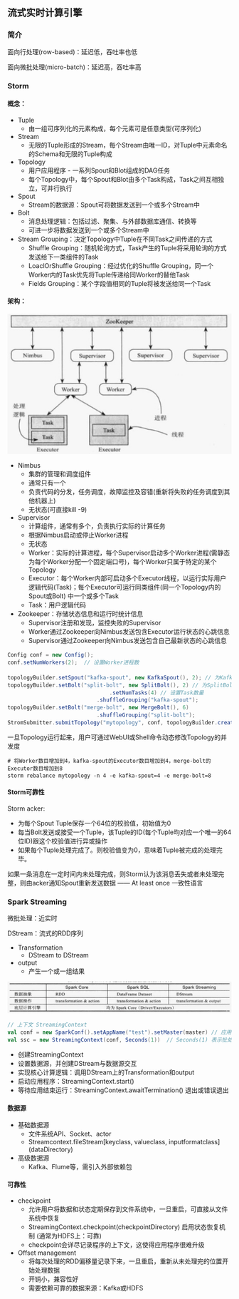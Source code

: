 ## 流式实时计算引擎

### 简介

面向行处理(row-based)：延迟低，吞吐率也低

面向微批处理(micro-batch)：延迟高，吞吐率高



### Storm

#### 概念：

- Tuple
  - 由一组可序列化的元素构成，每个元素可是任意类型(可序列化)
- Stream
  - 无限的Tuple形成的Stream，每个Stream由唯一ID，对Tuple中元素命名的Schema和无限的Tuple构成
- Topology
  - 用户应用程序 - 一系列Spout和Blot组成的DAG任务
  - 每个Topology中，每个Spout和Blot由多个Task构成，Task之间互相独立，可并行执行
- Spout
  - Stream的数据源：Spout可将数据发送到一个或多个Stream中
- Bolt
  - 消息处理逻辑：包括过滤、聚集、与外部数据库通信、转换等
  - 可进一步将数据发送到一个或多个Stream中
- Stream Grouping：决定Topology中Tuple在不同Task之间传递的方式
  - Shuffle Grouping：随机轮询方式，Task产生的Tuple将采用轮询的方式发送给下一类组件的Task
  - LoaclOrShuffle Grouping：经过优化的Shuffle Grouping，同一个Worker内的Task优先将Tuple传递给同Worker的替他Task
  - Fields Grouping：某个字段值相同的Tuple将被发送给同一个Task

#### 架构：

![image-20190403144048405](assets/image-20190403144048405.png)

- Nimbus
  - 集群的管理和调度组件
  - 通常只有一个
  - 负责代码的分发，任务调度，故障监控及容错(重新将失败的任务调度到其他机器上)
  - 无状态(可直接kill -9)
- Supervisor
  - 计算组件，通常有多个，负责执行实际的计算任务
  - 根据Nimbus启动或停止Worker进程
  - 无状态
  - Worker：实际的计算进程，每个Supervisor启动多个Worker进程(需静态为每个Worker分配一个固定端口号)，每个Worker只属于特定的某个Topology
  - Executor：每个Worker内部可启动多个Executor线程，以运行实际用户逻辑代码(Task)；每个Executor可运行同类组件(同一个Topology内的Spout或Bolt) 中一个或多个Task
  - Task：用户逻辑代码
- Zookeeper：存储状态信息和运行时统计信息
  - Supervisor注册和发现，监控失败的Supervisor
  - Worker通过Zookeeper向Nimbus发送包含Executor运行状态的心跳信息
  - Supervisor通过Zookeeper向Nimbus发送包含自己最新状态的心跳信息



```java
Config conf = new Config();
conf.setNumWorkers(2);  // 设置Worker进程数

topologyBuilder.setSpout("kafka-spout", new KafkaSpout(), 2); // 为KafkaSpout启动2个Executor
topologyBuilder.setBolt("split-bolt", new SplitBolt(), 2) // 为SplitBolt启动2个Executor线程
								.setNumTasks(4) // 设置Task数量
  							.shuffleGrouping("kafka-spout");
topologyBuilder.setBolt("merge-bolt", new MergeBolt(), 6)
  							.shuffleGrouping("split-bolt");
StromSubmitter.submitTopology("mytopology", conf, topologyBuilder.createTopology());
```

一旦Topology运行起来，用户可通过WebUI或Shell命令动态修改Topology的并发度

```shell
# 将Worker数目增加到4，kafka-spout的Executor数目增加到4，merge-bolt的Executor数目增加到8
storm rebalance mytopology -n 4 -e kafka-spout=4 -e merge-bolt=8
```



#### Storm可靠性

Storm acker:

- 为每个Spout Tuple保存一个64位的校验值，初始值为0
- 每当Bolt发送或接受一个Tuple，该Tuple的ID(每个Tuple均对应一个唯一的64位ID)跟这个校验值进行异或操作
- 如果每个Tuple处理完成了。则校验值变为0，意味着Tuple被完成的处理完毕。

如果一条消息在一定时间内未处理完成，则Storm认为该消息丢失或者未处理完整，则由acker通知Spout重新发送数据 —— At least once 一致性语言



### Spark Streaming

微批处理：近实时

DStream：流式的RDD序列

- Transformation
  - DStream to DStream
- output
  - 产生一个或一组结果

![image-20190404114211955](assets/image-20190404114211955.png)

```scala
// 上下文 StreamingContext
val conf = new SparkConf().setAppName("test").setMaster(master) // 应用名称、运行模式Master
val ssc = new StreamingContext(conf, Seconds(1))  // Seconds(1) 表示批处理间隔
```

- 创建StreamingContext
- 设置数据源，并创建DStream与数据源交互
- 实现核心计算逻辑：调用DStream上的Transformation和output
- 启动应用程序：StreamingContext.start()
- 等待应用结束运行：StreamingContext.awaitTermination() 退出或错误退出

#### 数据源

- 基础数据源
  - 文件系统API、Socket、actor
  - Streamcontext.fileStream[keyclass, valueclass, inputformatclass] (dataDirectory)
- 高级数据源
  - Kafka、Flume等，需引入外部依赖包

#### 可靠性

- checkpoint
  - 允许用户将数据和状态定期保存到文件系统中，一旦重启，可直接从文件系统中恢复
  - StreamingContext.checkpoint(checkpointDirectory) 启用状态恢复机制 (通常为HDFS上：可靠)
  - checkpoint会详尽记录程序的上下文，这使得应用程序很难升级
- Offset management
  - 将每次处理的RDD偏移量记录下来，一旦重启，重新从未处理完的位置开始处理数据
  - 开销小，兼容性好
  - 需要依赖可靠的数据来源：Kafka或HDFS

